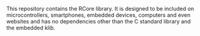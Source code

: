 This repository contains the RCore library. It is designed to be included on microcontrollers, smartphones, embedded devices, computers and even websites and has no dependencies other than the C standard library and the embedded klib.
